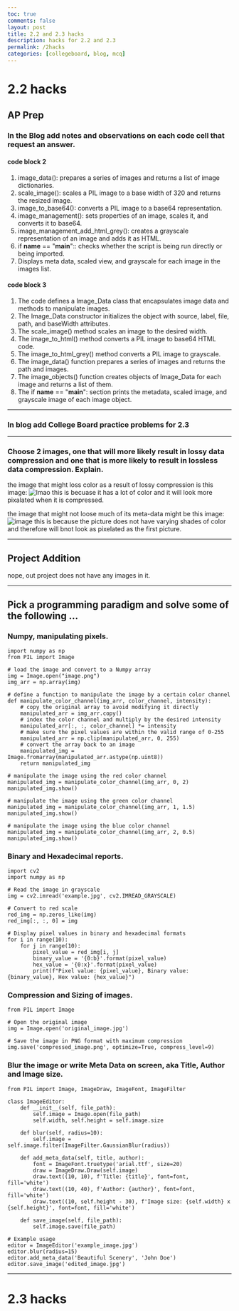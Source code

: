 ```yaml
---
toc: true
comments: false
layout: post
title: 2.2 and 2.3 hacks
description: hacks for 2.2 and 2.3
permalink: /2hacks
categories: [collegeboard, blog, mcq] 
---
```


# 2.2 hacks

## AP Prep


###  In the Blog add notes and observations on each code cell that request an answer.

#### code block 2

1. image_data(): prepares a series of images and returns a list of image dictionaries.
2. scale_image(): scales a PIL image to a base width of 320 and returns the resized image.
3. image_to_base64(): converts a PIL image to a base64 representation.
4. image_management(): sets properties of an image, scales it, and converts it to base64.
5. image_management_add_html_grey(): creates a grayscale representation of an image and adds it as HTML.
6. if __name__ == "__main__":: checks whether the script is being run directly or being imported.
7. Displays meta data, scaled view, and grayscale for each image in the images list.

#### code block 3

1. The code defines a Image_Data class that encapsulates image data and methods to manipulate images.
2. The Image_Data constructor initializes the object with source, label, file, path, and baseWidth attributes.
3. The scale_image() method scales an image to the desired width.
4. The image_to_html() method converts a PIL image to base64 HTML code.
5. The image_to_html_grey() method converts a PIL image to grayscale.
6. The image_data() function prepares a series of images and returns the path and images.
7. The image_objects() function creates objects of Image_Data for each image and returns a list of them.
8. The if __name__ == "__main__": section prints the metadata, scaled image, and grayscale image of each image object.

---

### In blog add College Board practice problems for 2.3

---

### Choose 2 images, one that will more likely result in lossy data compression and one that is more likely to result in lossless data compression. Explain.

the image that might loss color as a result of lossy compression is this image: 
![lmao](https://w7.pngwing.com/pngs/430/586/png-transparent-thumbs-up-smiley-face-emoji-happy-smiley-face-thumb-positive.png)
this is becuase it has a lot of color and it will look more pixalated when it is compressed.

the image that might not loose much of its meta-data might be this image: 
![image](https://res.cloudinary.com/dzdgpwtox/image/upload/w_600,c_scale/v1657201570/designer-tool-uploads/bucket_7724/1657201348960.png)
this is because the picture does not have varying shades of color and therefore will bnot look as pixelated as the first picture. 

--- 

## Project Addition

nope, out project does not have any images in it. 

---

## Pick a programming paradigm and solve some of the following ...


### Numpy, manipulating pixels.
```
import numpy as np
from PIL import Image

# load the image and convert to a Numpy array
img = Image.open("image.png")
img_arr = np.array(img)

# define a function to manipulate the image by a certain color channel
def manipulate_color_channel(img_arr, color_channel, intensity):
    # copy the original array to avoid modifying it directly
    manipulated_arr = img_arr.copy()
    # index the color channel and multiply by the desired intensity
    manipulated_arr[:, :, color_channel] *= intensity
    # make sure the pixel values are within the valid range of 0-255
    manipulated_arr = np.clip(manipulated_arr, 0, 255)
    # convert the array back to an image
    manipulated_img = Image.fromarray(manipulated_arr.astype(np.uint8))
    return manipulated_img

# manipulate the image using the red color channel
manipulated_img = manipulate_color_channel(img_arr, 0, 2)
manipulated_img.show()

# manipulate the image using the green color channel
manipulated_img = manipulate_color_channel(img_arr, 1, 1.5)
manipulated_img.show()

# manipulate the image using the blue color channel
manipulated_img = manipulate_color_channel(img_arr, 2, 0.5)
manipulated_img.show()
```

### Binary and Hexadecimal reports.

```
import cv2
import numpy as np

# Read the image in grayscale
img = cv2.imread('example.jpg', cv2.IMREAD_GRAYSCALE)

# Convert to red scale
red_img = np.zeros_like(img)
red_img[:, :, 0] = img

# Display pixel values in binary and hexadecimal formats
for i in range(10):
    for j in range(10):
        pixel_value = red_img[i, j]
        binary_value = '{0:b}'.format(pixel_value)
        hex_value = '{0:x}'.format(pixel_value)
        print(f"Pixel value: {pixel_value}, Binary value: {binary_value}, Hex value: {hex_value}")
```

### Compression and Sizing of images.

```
from PIL import Image

# Open the original image
img = Image.open('original_image.jpg')

# Save the image in PNG format with maximum compression
img.save('compressed_image.png', optimize=True, compress_level=9)
```

### Blur the image or write Meta Data on screen, aka Title, Author and Image size.

```
from PIL import Image, ImageDraw, ImageFont, ImageFilter

class ImageEditor:
    def __init__(self, file_path):
        self.image = Image.open(file_path)
        self.width, self.height = self.image.size

    def blur(self, radius=10):
        self.image = self.image.filter(ImageFilter.GaussianBlur(radius))

    def add_meta_data(self, title, author):
        font = ImageFont.truetype('arial.ttf', size=20)
        draw = ImageDraw.Draw(self.image)
        draw.text((10, 10), f'Title: {title}', font=font, fill='white')
        draw.text((10, 40), f'Author: {author}', font=font, fill='white')
        draw.text((10, self.height - 30), f'Image size: {self.width} x {self.height}', font=font, fill='white')

    def save_image(self, file_path):
        self.image.save(file_path)

# Example usage
editor = ImageEditor('example_image.jpg')
editor.blur(radius=15)
editor.add_meta_data('Beautiful Scenery', 'John Doe')
editor.save_image('edited_image.jpg')
```
---

# 2.3 hacks
